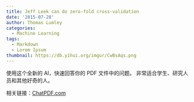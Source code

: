 ```yaml
---
title: Jeff Leek can do zero-fold cross-validation
date: '2015-07-28'
author: Thomas Lumley
categories:
  - Machine Learning
tags:
  - Markdown
  - Lorem Ipsum
thumbnail: https://db.yihui.org/imgur/CwBsAqs.png
---
```


使用这个全新的 AI，快速回答你的 PDF 文件中的问题。
非常适合学生、研究人员和其他好奇的人。


相关链接：[ChatPDF.com](https://chatpdf.com/)